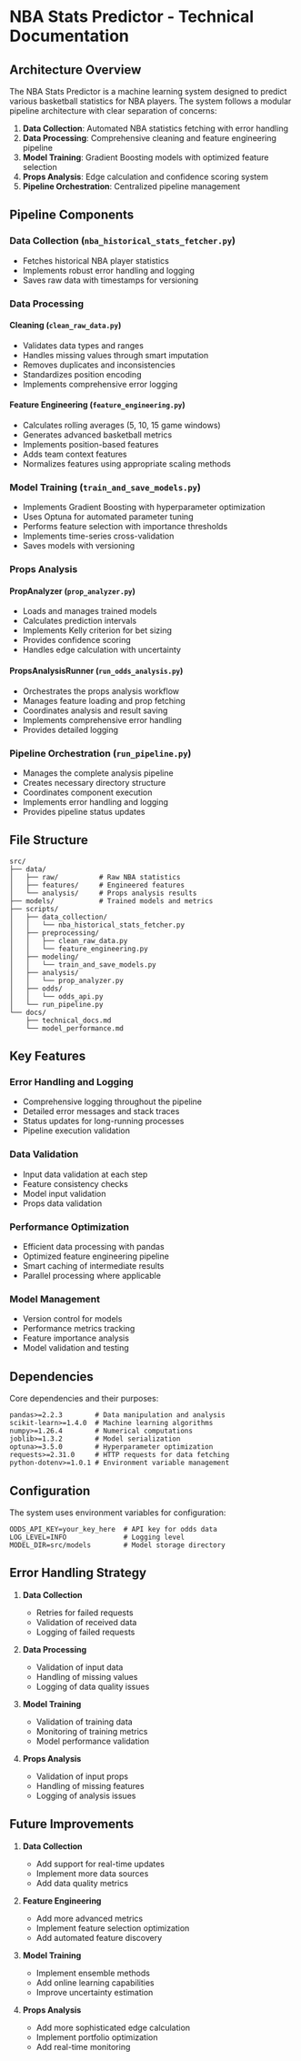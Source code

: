 # NBA Stats Predictor - Technical Documentation

## Architecture Overview

The NBA Stats Predictor is a machine learning system designed to predict various basketball statistics for NBA players. The system follows a modular pipeline architecture with clear separation of concerns:

1. **Data Collection**: Automated NBA statistics fetching with error handling
2. **Data Processing**: Comprehensive cleaning and feature engineering pipeline
3. **Model Training**: Gradient Boosting models with optimized feature selection
4. **Props Analysis**: Edge calculation and confidence scoring system
5. **Pipeline Orchestration**: Centralized pipeline management

## Pipeline Components

### Data Collection (`nba_historical_stats_fetcher.py`)

- Fetches historical NBA player statistics
- Implements robust error handling and logging
- Saves raw data with timestamps for versioning

### Data Processing

#### Cleaning (`clean_raw_data.py`)

- Validates data types and ranges
- Handles missing values through smart imputation
- Removes duplicates and inconsistencies
- Standardizes position encoding
- Implements comprehensive error logging

#### Feature Engineering (`feature_engineering.py`)

- Calculates rolling averages (5, 10, 15 game windows)
- Generates advanced basketball metrics
- Implements position-based features
- Adds team context features
- Normalizes features using appropriate scaling methods

### Model Training (`train_and_save_models.py`)

- Implements Gradient Boosting with hyperparameter optimization
- Uses Optuna for automated parameter tuning
- Performs feature selection with importance thresholds
- Implements time-series cross-validation
- Saves models with versioning

### Props Analysis

#### PropAnalyzer (`prop_analyzer.py`)

- Loads and manages trained models
- Calculates prediction intervals
- Implements Kelly criterion for bet sizing
- Provides confidence scoring
- Handles edge calculation with uncertainty

#### PropsAnalysisRunner (`run_odds_analysis.py`)

- Orchestrates the props analysis workflow
- Manages feature loading and prop fetching
- Coordinates analysis and result saving
- Implements comprehensive error handling
- Provides detailed logging

### Pipeline Orchestration (`run_pipeline.py`)

- Manages the complete analysis pipeline
- Creates necessary directory structure
- Coordinates component execution
- Implements error handling and logging
- Provides pipeline status updates

## File Structure

```
src/
├── data/
│   ├── raw/          # Raw NBA statistics
│   ├── features/     # Engineered features
│   └── analysis/     # Props analysis results
├── models/           # Trained models and metrics
├── scripts/
│   ├── data_collection/
│   │   └── nba_historical_stats_fetcher.py
│   ├── preprocessing/
│   │   ├── clean_raw_data.py
│   │   └── feature_engineering.py
│   ├── modeling/
│   │   └── train_and_save_models.py
│   ├── analysis/
│   │   └── prop_analyzer.py
│   ├── odds/
│   │   └── odds_api.py
│   └── run_pipeline.py
└── docs/
    ├── technical_docs.md
    └── model_performance.md
```

## Key Features

### Error Handling and Logging

- Comprehensive logging throughout the pipeline
- Detailed error messages and stack traces
- Status updates for long-running processes
- Pipeline execution validation

### Data Validation

- Input data validation at each step
- Feature consistency checks
- Model input validation
- Props data validation

### Performance Optimization

- Efficient data processing with pandas
- Optimized feature engineering pipeline
- Smart caching of intermediate results
- Parallel processing where applicable

### Model Management

- Version control for models
- Performance metrics tracking
- Feature importance analysis
- Model validation and testing

## Dependencies

Core dependencies and their purposes:

```
pandas>=2.2.3        # Data manipulation and analysis
scikit-learn>=1.4.0  # Machine learning algorithms
numpy>=1.26.4        # Numerical computations
joblib>=1.3.2        # Model serialization
optuna>=3.5.0        # Hyperparameter optimization
requests>=2.31.0     # HTTP requests for data fetching
python-dotenv>=1.0.1 # Environment variable management
```

## Configuration

The system uses environment variables for configuration:

```
ODDS_API_KEY=your_key_here  # API key for odds data
LOG_LEVEL=INFO              # Logging level
MODEL_DIR=src/models        # Model storage directory
```

## Error Handling Strategy

1. **Data Collection**
   - Retries for failed requests
   - Validation of received data
   - Logging of failed requests

2. **Data Processing**
   - Validation of input data
   - Handling of missing values
   - Logging of data quality issues

3. **Model Training**
   - Validation of training data
   - Monitoring of training metrics
   - Model performance validation

4. **Props Analysis**
   - Validation of input props
   - Handling of missing features
   - Logging of analysis issues

## Future Improvements

1. **Data Collection**
   - Add support for real-time updates
   - Implement more data sources
   - Add data quality metrics

2. **Feature Engineering**
   - Add more advanced metrics
   - Implement feature selection optimization
   - Add automated feature discovery

3. **Model Training**
   - Implement ensemble methods
   - Add online learning capabilities
   - Improve uncertainty estimation

4. **Props Analysis**
   - Add more sophisticated edge calculation
   - Implement portfolio optimization
   - Add real-time monitoring
